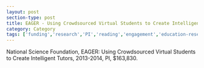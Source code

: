 ```yaml
---
layout: post
section-type: post
title: EAGER - Using Crowdsourced Virtual Students to Create Intelligent Tutors
category: Category
tags: ['funding','research','PI','reading','engagement','education-research','its','nlp','semantics','discourse','braintrust']
---
```

National Science Foundation, EAGER: Using Crowdsourced Virtual Students to Create Intelligent Tutors, 2013-2014, PI, $163,830.
